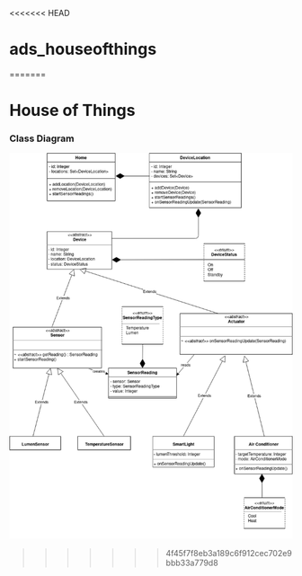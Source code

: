 <<<<<<< HEAD
# ads_houseofthings
=======
# House of Things



### Class Diagram

![Diagram](UML_Class_Diagram.png)
>>>>>>> 4f45f7f8eb3a189c6f912cec702e9bbb33a779d8
